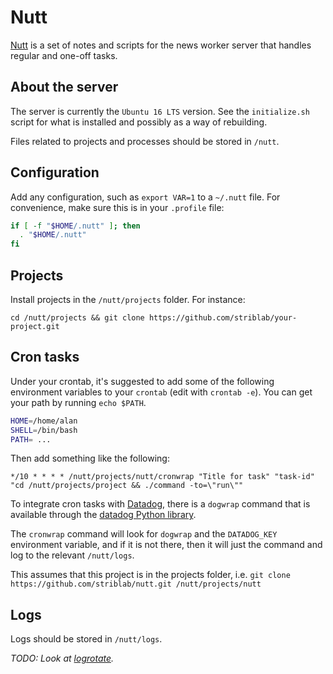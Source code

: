 # Nutt

[Nutt](https://github.com/striblab/nutt.git) is a set of notes and scripts for the news worker server that handles regular and one-off tasks.

## About the server

The server is currently the `Ubuntu 16 LTS` version.  See the `initialize.sh` script for what is installed and possibly as a way of rebuilding.

Files related to projects and processes should be stored in `/nutt`.

## Configuration

Add any configuration, such as `export VAR=1` to a `~/.nutt` file.  For convenience, make sure this is in your `.profile` file:

```bash
if [ -f "$HOME/.nutt" ]; then
  . "$HOME/.nutt"
fi
```

## Projects

Install projects in the `/nutt/projects` folder.  For instance:

```
cd /nutt/projects && git clone https://github.com/striblab/your-project.git
```

## Cron tasks

Under your crontab, it's suggested to add some of the following environment variables to your `crontab` (edit with `crontab -e`).  You can get your path by running `echo $PATH`.

```bash
HOME=/home/alan
SHELL=/bin/bash
PATH= ...
```

Then add something like the following:

```
*/10 * * * * /nutt/projects/nutt/cronwrap "Title for task" "task-id" "cd /nutt/projects/project && ./command -to=\"run\""
```

To integrate cron tasks with [Datadog](https://www.datadoghq.com/), there is a `dogwrap` command that is available through the [datadog Python library](https://github.com/DataDog/datadogpy).

The `cronwrap` command will look for `dogwrap` and the `DATADOG_KEY` environment variable, and if it is not there, then it will just the command and log to the relevant `/nutt/logs`.

This assumes that this project is in the projects folder, i.e. `git clone https://github.com/striblab/nutt.git /nutt/projects/nutt`

## Logs

Logs should be stored in `/nutt/logs`.

*TODO: Look at [logrotate](http://manpages.ubuntu.com/manpages/xenial/man8/logrotate.8.html).*
